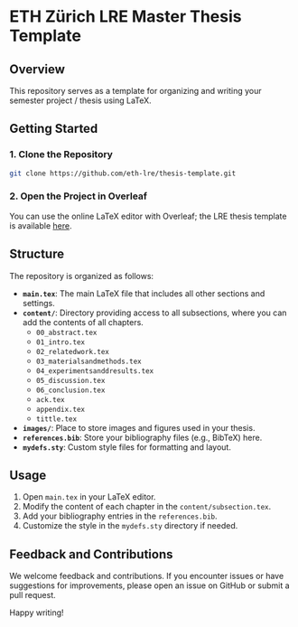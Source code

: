 # ETH Zürich LRE Master Thesis Template

## Overview

This repository serves as a template for organizing and writing your semester project / thesis using LaTeX.

## Getting Started

### 1. Clone the Repository

```bash
git clone https://github.com/eth-lre/thesis-template.git
```

### 2. Open the Project in Overleaf

You can use the online LaTeX editor with Overleaf; the LRE thesis template is available [here](https://www.overleaf.com/latex/templates/eth-zurich-lre-thesis-template/pvwbkqytmjqp).

## Structure

The repository is organized as follows:

- **`main.tex`**: The main LaTeX file that includes all other sections and settings.
- **`content/`**: Directory providing access to all subsections, where you can add the contents of all chapters.
    - `00_abstract.tex`
    - `01_intro.tex`
    - `02_relatedwork.tex`
    - `03_materialsandmethods.tex`
    - `04_experimentsanddresults.tex`
    - `05_discussion.tex`
    - `06_conclusion.tex`
    - `ack.tex`
    - `appendix.tex`
    - `tittle.tex`
- **`images/`**: Place to store images and figures used in your thesis.
- **`references.bib`**: Store your bibliography files (e.g., BibTeX) here.
- **`mydefs.sty`**: Custom style files for formatting and layout.

## Usage

1. Open `main.tex` in your LaTeX editor.
2. Modify the content of each chapter in the `content/subsection.tex`.
3. Add your bibliography entries in the `references.bib`.
4. Customize the style in the `mydefs.sty` directory if needed.

## Feedback and Contributions

We welcome feedback and contributions. If you encounter issues or have suggestions for improvements, please open an issue on GitHub or submit a pull request.

Happy writing!